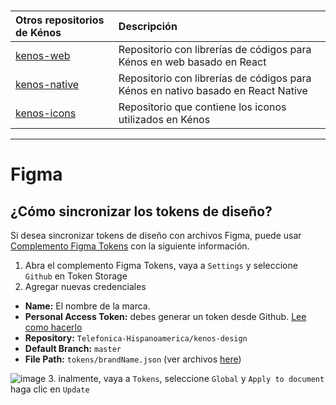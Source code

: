 &nbsp;

| Otros repositorios de Kénos                                               | Descripción                                                                          |
| :------------------------------------------------------------------------ | :----------------------------------------------------------------------------------- |
| [kenos-web](https://github.com/Telefonica-Hispanoamerica/kenos-web)       | Repositorio con librerías de códigos para Kénos en web basado en React               |
| [kenos-native](https://github.com/Telefonica-Hispanoamerica/kenos-native) | Repositorio con librerías de códigos para Kénos en nativo basado en React Native     |
| [kenos-icons](https://github.com/Telefonica-Hispanoamerica/kenos-icons)   | Repositorio que contiene los iconos utilizados en Kénos                              |


---

# Figma

## ¿Cómo sincronizar los tokens de diseño?

Si desea sincronizar tokens de diseño con archivos Figma, puede usar [Complemento Figma Tokens](https://www.figma.com/community/plugin/843461159747178978/Figma-Tokens) con la siguiente información.

1. Abra el complemento Figma Tokens, vaya a `Settings` y seleccione `Github` en Token Storage
2. Agregar nuevas credenciales

- **Name:** El nombre de la marca.
- **Personal Access Token:** debes generar un token desde Github. [Lee como hacerlo](https://docs.github.com/en/authentication/keeping-your-account-and-data-secure/creating-a-personal-access-token#creating-a-personal-access-token-classic)
- **Repository:** `Telefonica-Hispanoamerica/kenos-design`
- **Default Branch:** `master`
- **File Path:** `tokens/brandName.json` (ver archivos [here](./tokens/))

![image](https://user-images.githubusercontent.com/6722153/166447592-e3d1b545-199d-4155-9024-2fb88351b444.png) 3. inalmente, vaya a `Tokens`, seleccione  `Global` y `Apply to document` haga clic en `Update`
